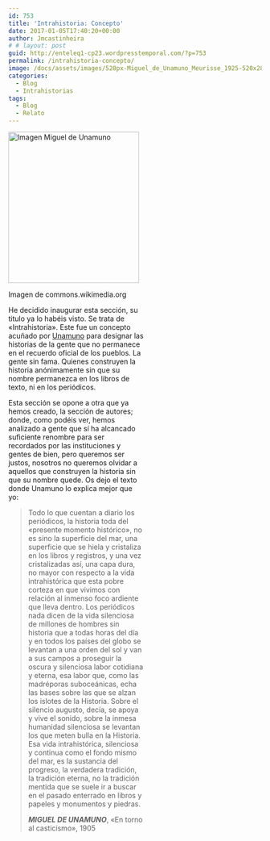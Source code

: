 ```yaml
---
id: 753
title: 'Intrahistoria: Concepto'
date: 2017-01-05T17:40:20+00:00
author: Jmcastinheira
# # layout: post
guid: http://enteleq1-cp23.wordpresstemporal.com/?p=753
permalink: /intrahistoria-concepto/
image: /docs/assets/images/520px-Miguel_de_Unamuno_Meurisse_1925-520x288.jpg
categories:
  - Blog
  - Intrahistorias
tags:
  - Blog
  - Relato
---
```

<div id="attachment_1199" style="width: 270px" class="wp-caption alignleft">
  <a href="http://entelequia.info/docs/assets/images/520px-Miguel_de_Unamuno_Meurisse_1925.jpg"><img aria-describedby="caption-attachment-1199" class="size-medium wp-image-1199" src="http://entelequia.info/docs/assets/images/520px-Miguel_de_Unamuno_Meurisse_1925-260x300.jpg" alt="Imagen Miguel de Unamuno" width="260" height="300" srcset="http://entelequia.info/docs/assets/images/520px-Miguel_de_Unamuno_Meurisse_1925-260x300.jpg 260w, http://entelequia.info/docs/assets/images/520px-Miguel_de_Unamuno_Meurisse_1925.jpg 520w" sizes="(max-width: 260px) 100vw, 260px" /></a>
  
  <p id="caption-attachment-1199" class="wp-caption-text">
    Imagen de commons.wikimedia.org
  


He decidido inaugurar esta sección, su titulo ya lo habéis visto. Se trata de «Intrahistoria». Este fue un concepto acuñado por [Unamuno](https://es.wikipedia.org/wiki/Miguel_de_Unamuno) para designar las historias de la gente que no permanece en el recuerdo oficial de los pueblos. La gente sin fama. Quienes construyen la historia anónimamente sin que su nombre permanezca en los libros de texto, ni en los periódicos.

Esta sección se opone a otra que ya hemos creado, la sección de autores; donde, como podéis ver, hemos analizado a gente que sí ha alcancado suficiente renombre para ser recordados por las instituciones y gentes de bien, pero queremos ser justos, nosotros no queremos olvidar a aquellos que construyen la historia sin que su nombre quede. Os dejo el texto donde Unamuno lo explica mejor que yo:

> Todo lo que cuentan a diario los periódicos, la historia toda del «presente momento histórico», no es sino la superficie del mar, una superficie que se hiela y cristaliza en los libros y registros, y una vez cristalizadas así, una capa dura, no mayor con respecto a la vida intrahistórica que esta pobre corteza en que vivimos con relación al inmenso foco ardiente que lleva dentro. Los periódicos nada dicen de la vida silenciosa de millones de hombres sin historia que a todas horas del día y en todos los países del globo se levantan a una orden del sol y van a sus campos a proseguir la oscura y silenciosa labor cotidiana y eterna, esa labor que, como las madréporas suboceánicas, echa las bases sobre las que se alzan los islotes de la Historia. Sobre el silencio augusto, decía, se apoya y vive el sonido, sobre la inmesa humanidad silenciosa se levantan los que meten bulla en la Historia. Esa vida intrahistórica, silenciosa y continua como el fondo mismo del mar, es la sustancia del progreso, la verdadera tradición, la tradición eterna, no la tradición mentida que se suele ir a buscar en el pasado enterrado en libros y papeles y monumentos y piedras.
> 
> _**MIGUEL DE UNAMUNO**_, «En torno al casticismo», 1905